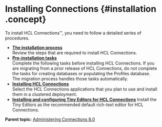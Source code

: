# Installing Connections {#installation .concept}

To install HCL Connections™, you need to follow a detailed series of procedures.

-   **[The installation process](../install/t_install_checklist.md)**  
Review the steps that are required to install HCL Connections.
-   **[Pre-installation tasks](../install/c_preinstall_actions.md)**  
Complete the following tasks before installing HCL Connections. If you are migrating from a prior release of HCL Connections, do not complete the tasks for creating databases or populating the Profiles database. The migration process handles those tasks automatically.
-   **[Installing HCL Connections](../install/c_installing_overview.md)**  
Select the HCL Connections applications that you plan to use and install them in a clustered deployment.
-   **[Installing and configuring Tiny Editors for HCL Connections](../install/tiny_editors/c_tiny-editors.md)**
Install the Tiny Editors as the recommended default rich-text editor for HCL Connections.

**Parent topic:** [Administering Connections 8.0](../welcome/welcome_admin.md)

